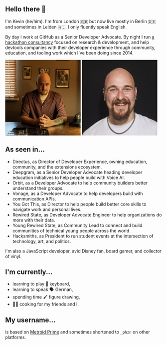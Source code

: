 ## Hello there 💞

I'm Kevin (he/him). I'm from London 🇬🇧 but now live mostly in Berlin 🇩🇪 and sometimes in Leiden 🇳🇱. I only fluently speak English. 

By day I work at GitHub as a Senior Developer Advocate. By night I run [a hackathon consultancy](https://hacklabs.events) focused on research & development, and help devtools companies with their developer experience through community, education, and tooling work which I've been doing since 2014. 

<div align="left">
  <img src="https://raw.githubusercontent.com/phazonoverload/phazonoverload/refs/heads/main/kevin-room.webp" width="48%" alt="A bald man with a trimmed goatee is seated at a wooden table, hands clasped together in front of him. He is wearing a patterned, short-sleeved maroon shirt and a silver chain necklace. His right forearm is covered with colorful Disney tattoos. The room is warmly lit, with blinds partially closed on the window to the left, casting soft shadows. Behind him, the wall is adorned with framed photographs. An old-fashioned black rotary phone is positioned on the table to his right." />
  <img src="https://raw.githubusercontent.com/phazonoverload/phazonoverload/refs/heads/main/kevin-black.webp" width="48%" alt="A bald man with a full beard and mustache is smiling broadly, looking directly at the camera. He is wearing a plain white T-shirt and a silver chain necklace. The background is a solid black, which contrasts with his light skin tone, highlighting his cheerful expression." />
</div>


## As seen in...

- Directus, as Director of Developer Experience, owning education, community, and the extensions ecosystem.
- Deepgram, as a Senior Developer Advocate heading developer education initiatives to help people build with Voice AI.
- Orbit, as a Developer Advocate to help community builders better understand their groups.
- Vonage, as a Developer Advocate to help developers build with communication APIs.
- You Got This, as Director to help people build better core skills to navigate work and personal lives.
- Rewired State, as Developer Advocate Engineer to help organizations do more with their data.
- Young Rewired State, as Community Lead to connect and build communities of technical young people across the world.
- Hacksmiths, as President to run student events at the intersection of technology, art, and politics.

I'm also a JavaScript developer, avid Disney fan, board gamer, and collector of vinyl.

## I'm currently...

- learning to play 🎹 keyboard,
- learning to speak 🗣️ German,
- spending time 🖌️ figure drawing,
- 🧑‍🍳 cooking for my friends and I.

## My username...

is based on [Metroid Prime](https://metroid.fandom.com/wiki/Phazon_Overload) and sometimes shortened to `_phzn` on other platforms. 
